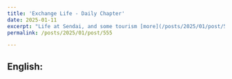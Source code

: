 ```yaml
---
title: 'Exchange Life - Daily Chapter'
date: 2025-01-11
excerpt: "Life at Sendai, and some tourism [more](/posts/2025/01/post/555)"
permalink: /posts/2025/01/post/555

---
```

## English: